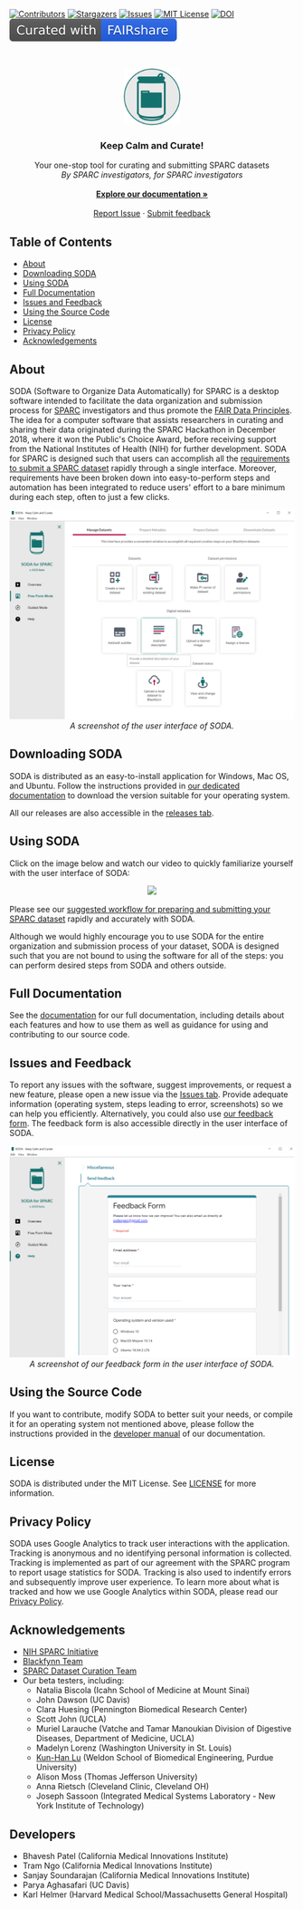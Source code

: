 [![Contributors][contributors-shield]][contributors-url]
[![Stargazers][stars-shield]][stars-url]
[![Issues][issues-shield]][issues-url]
[![MIT License][license-shield]][license-url]
[![DOI](https://zenodo.org/badge/DOI/10.5281/zenodo.6407403.svg)](https://doi.org/10.5281/zenodo.6407403)
[![Curated with FAIRshare](https://raw.githubusercontent.com/fairdataihub/FAIRshare/main/badge.svg)](https://fairdataihub.org/fairshare)

[contributors-shield]: https://img.shields.io/github/contributors/fairdataihub/SODA-for-SPARC.svg?style=flat-square
[contributors-url]: https://github.com/fairdataihub/SODA-for-SPARC/graphs/contributors
[stars-shield]: https://img.shields.io/github/stars/fairdataihub/SODA-for-SPARC.svg?style=flat-square
[stars-url]: https://github.com/fairdataihub/SODA-for-SPARC/stargazers
[issues-shield]: https://img.shields.io/github/issues/fairdataihub/SODA-for-SPARC.svg?style=flat-square
[issues-url]: https://github.com/fairdataihub/SODA-for-SPARC/issues
[license-shield]: https://img.shields.io/github/license/fairdataihub/SODA-for-SPARC.svg?style=flat-square
[license-url]: https://github.com/fairdataihub/SODA-for-SPARC/blob/main/LICENSE

<!-- HEADER -->
<br />
<p align="center">
  <a href="#">
    <img src="/src/assets/img/logo-can1024-grey-circle.png" alt="Logo" width="100" height="100">
  </a>

  <h3 align="center">Keep Calm and Curate!</h3>

  <p align="center">
    Your one-stop tool for curating and submitting SPARC datasets <br/>
   <i> By SPARC investigators, for SPARC investigators </i>
    <br />
    <br />
    <a href="https://fairdataihub.org/sodaforsparc/docs/getting-started/User-Interface"><strong>Explore our documentation »</strong></a>
    <br />
    <br />
    <a href="https://github.com/fairdataihub/SODA-for-SPARC/issues">Report Issue</a>
    ·
    <a href="https://docs.google.com/forms/d/e/1FAIpQLSfyUw2_NI1-2tlAr8oB5_JcJ_yjTB-zUDt9skfGjNU9qjITwg/viewform?ts=5e433bea">Submit feedback </a>
  </p>
</p>

<!-- TABLE OF CONTENTS -->

## Table of Contents

- [About](#about)
- [Downloading SODA](#Downloading-soda)
- [Using SODA](#Using-SODA)
- [Full Documentation](#Full-Documentation)
- [Issues and Feedback](#Issues-and-Feedback)
- [Using the Source Code](#Using-the-Source-Code)
- [License](#license)
- [Privacy Policy](#Privacy-Policy)
- [Acknowledgements](#acknowledgements)

## About

SODA (Software to Organize Data Automatically) for SPARC is a desktop software intended to facilitate the data organization and submission process for [SPARC](https://commonfund.nih.gov/sparc) investigators and thus promote the [FAIR Data Principles](https://www.go-fair.org/fair-principles/). The idea for a computer software that assists researchers in curating and sharing their data originated during the SPARC Hackathon in December 2018, where it won the Public's Choice Award, before receiving support from the National Institutes of Health (NIH) for further development. SODA for SPARC is designed such that users can accomplish all the [requirements to submit a SPARC dataset](https://docs.google.com/presentation/d/1EQPn1FmANpPsFt3CguU-JOQVMMlJsNXluQAK_gb2qVg/edit?usp=sharing) rapidly through a single interface. Moreover, requirements have been broken down into easy-to-perform steps and automation has been integrated to reduce users' effort to a bare minimum during each step, often to just a few clicks.

<p align="center">
  <img src="https://github.com/fairdataihub/SODA-for-SPARC/blob/main/docs/documentation/Landing-page/UserInterface.PNG" alt="interface" width="600">
  <br/>
  <i> A screenshot of the user interface of SODA. </i>
  </img>
</p>

## Downloading SODA

SODA is distributed as an easy-to-install application for Windows, Mac OS, and Ubuntu. Follow the instructions provided in [our dedicated documentation](https://fairdataihub.org/sodaforsparc/docs/getting-started/Download-Soda) to download the version suitable for your operating system.

All our releases are also accessible in the [releases tab](https://github.com/fairdataihub/SODA-for-SPARC/releases/latest).

## Using SODA

Click on the image below and watch our video to quickly familiarize yourself with the user interface of SODA:

<p align="center">
<a href="https://www.youtube.com/watch?v=Fyn9R0Tk_pU" target="_blank">
<img src="https://img.youtube.com/vi/Fyn9R0Tk_pU/0.jpg" />
</a>
</p>

Please see our [suggested workflow for preparing and submitting your SPARC dataset](https://fairdataihub.org/sodaforsparc/docs/getting-started/Organize-and-submit-a-new-SPARC-dataset-with-SODA) rapidly and accurately with SODA.

Although we would highly encourage you to use SODA for the entire organization and submission process of your dataset, SODA is designed such that you are not bound to using the software for all of the steps: you can perform desired steps from SODA and others outside.

## Full Documentation

See the [documentation](https://fairdataihub.org/sodaforsparc/docs/getting-started/User-Interface) for our full documentation, including details about each features and how to use them as well as guidance for using and contributing to our source code.

## Issues and Feedback

To report any issues with the software, suggest improvements, or request a new feature, please open a new issue via the [Issues tab](https://github.com/fairdataihub/SODA-for-SPARC/issues). Provide adequate information (operating system, steps leading to error, screenshots) so we can help you efficiently. Alternatively, you could also use [our feedback form](https://docs.google.com/forms/d/e/1FAIpQLSfyUw2_NI1-2tlAr8oB5_JcJ_yjTB-zUDt9skfGjNU9qjITwg/viewform?ts=5e433bea). The feedback form is also accessible directly in the user interface of SODA.

<p align="center">
   <img src="https://github.com/fairdataihub/SODA-for-SPARC/blob/main/docs/documentation/Landing-page/feedbackform.PNG" alt="interface" width="600">
  <br/>
  <i> A screenshot of our feedback form in the user interface of SODA. </i>
  </img>
 </p>

## Using the Source Code

If you want to contribute, modify SODA to better suit your needs, or compile it for an operating system not mentioned above, please follow the instructions provided in the [developer manual](https://github.com/fairdataihub/SODA-for-SPARC/wiki) of our documentation.

## License

SODA is distributed under the MIT License. See [LICENSE](https://github.com/fairdataihub/SODA-for-SPARC/blob/main/LICENSE) for more information.

## Privacy Policy

SODA uses Google Analytics to track user interactions with the application. Tracking is anonymous and no identifying personal information is collected. Tracking is implemented as part of our agreement with the SPARC program to report usage statistics for SODA. Tracking is also used to indentify errors and subsequently improve user experience. To learn more about what is tracked and how we use Google Analytics within SODA, please read our [Privacy Policy](https://github.com/fairdataihub/SODA-for-SPARC/wiki/Privacy-Policy).

## Acknowledgements

- [NIH SPARC Initiative](https://commonfund.nih.gov/sparc)
- [Blackfynn Team](https://www.blackfynn.com/)
- [SPARC Dataset Curation Team](https://github.com/SciCrunch/sparc-curation)
- Our beta testers, including:
  - Natalia Biscola (Icahn School of Medicine at Mount Sinai)
  - John Dawson (UC Davis)
  - Clara Huesing (Pennington Biomedical Research Center)
  - Scott John (UCLA)
  - Muriel Larauche (Vatche and Tamar Manoukian Division of Digestive Diseases, Department of Medicine, UCLA)
  - Madelyn Lorenz (Washington University in St. Louis)
  - [Kun-Han Lu](https://scholar.google.com/citations?user=lo1TkqwAAAAJ&hl=en&oi=ao) (Weldon School of Biomedical Engineering, Purdue University)
  - Alison Moss (Thomas Jefferson University)
  - Anna Rietsch (Cleveland Clinic, Cleveland OH)
  - Joseph Sassoon (Integrated Medical Systems Laboratory - New York Institute of Technology)

## Developers

- Bhavesh Patel (California Medical Innovations Institute)
- Tram Ngo (California Medical Innovations Institute)
- Sanjay Soundarajan (California Medical Innovations Institute)
- Parya Aghasafari (UC Davis)
- Karl Helmer (Harvard Medical School/Massachusetts General Hospital)
